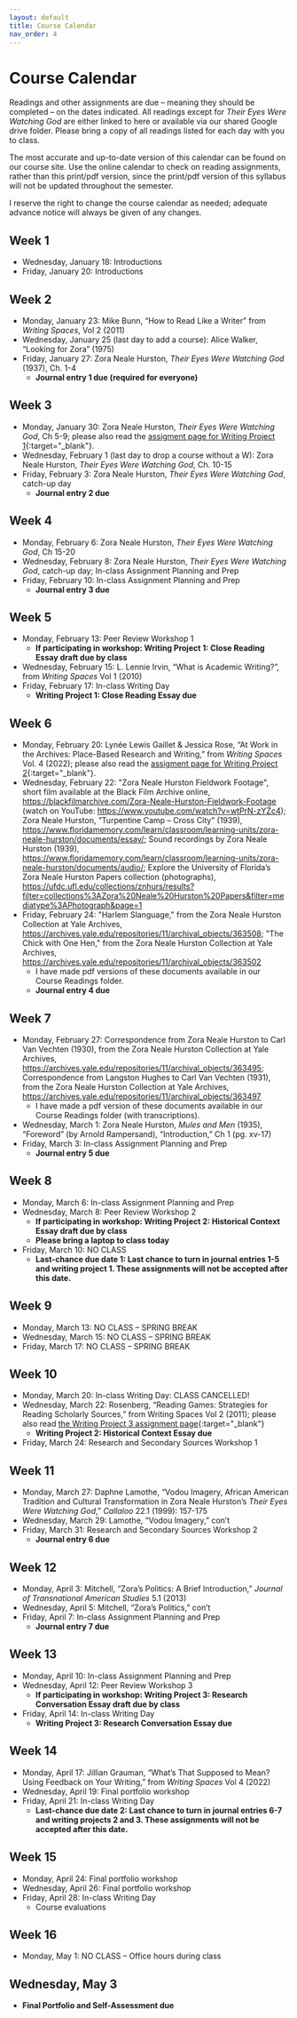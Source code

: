 ```yaml
---
layout: default
title: Course Calendar
nav_order: 4
---
```

# Course Calendar
Readings and other assignments are due – meaning they should be completed – on the dates indicated. All readings except for *Their Eyes Were Watching God* are either linked to here or available via our shared Google drive folder. Please bring a copy of all readings listed for each day with you to class.

The most accurate and up-to-date version of this calendar can be found on our course site. Use the online calendar to check on reading assignments, rather than this print/pdf version, since the print/pdf version of this syllabus will not be updated throughout the semester.

I reserve the right to change the course calendar as needed; adequate advance notice will always be given of any changes.

## Week 1
* Wednesday, January 18: Introductions
* Friday, January 20: Introductions

## Week 2
* Monday, January 23: Mike Bunn, “How to Read Like a Writer” from *Writing Spaces*, Vol 2 (2011)
* Wednesday, January 25 (last day to add a course): Alice Walker, “Looking for Zora” (1975)
* Friday, January 27: Zora Neale Hurston, *Their Eyes Were Watching God* (1937), Ch. 1-4
    * **Journal entry 1 due (required for everyone)**

## Week 3
* Monday, January 30: Zora Neale Hurston, *Their Eyes Were Watching God*, Ch 5-9; please also read the [assigment page for Writing Project 1](https://lindsaythomas.net/eng106s23/assignments/writing-project-1.html){:target="_blank"}.
* Wednesday, February 1 (last day to drop a course without a W): Zora Neale Hurston, *Their Eyes Were Watching God*, Ch. 10-15
* Friday, February 3: Zora Neale Hurston, *Their Eyes Were Watching God*, catch-up day
    * **Journal entry 2 due**

## Week 4
* Monday, February 6: Zora Neale Hurston, *Their Eyes Were Watching God*, Ch 15-20
* Wednesday, February 8: Zora Neale Hurston, *Their Eyes Were Watching God*, catch-up day; In-class Assignment Planning and Prep
* Friday, February 10: In-class Assignment Planning and Prep
    * **Journal entry 3 due**

## Week 5
* Monday, February 13: Peer Review Workshop 1
    * **If participating in workshop: Writing Project 1: Close Reading Essay draft due by class**
* Wednesday, February 15: L. Lennie Irvin, “What is Academic Writing?”, from *Writing Spaces* Vol 1 (2010)
* Friday, February 17: In-class Writing Day
    * **Writing Project 1: Close Reading Essay due**

## Week 6
* Monday, February 20:  Lynée Lewis Gaillet & Jessica Rose, “At Work in the Archives: Place-Based Research and Writing,” from *Writing Spaces* Vol. 4 (2022); please also read the [assigment page for Writing Project 2](https://lindsaythomas.net/eng106s23/assignments/writing-project-2.html){:target="_blank"}.
* Wednesday, February 22: "Zora Neale Hurston Fieldwork Footage", short film available at the Black Film Archive online, <https://blackfilmarchive.com/Zora-Neale-Hurston-Fieldwork-Footage> (watch on YouTube: <https://www.youtube.com/watch?v=wtPrN-zYZc4>); Zora Neale Hurston, “Turpentine Camp – Cross City” (1939), <https://www.floridamemory.com/learn/classroom/learning-units/zora-neale-hurston/documents/essay/>; Sound recordings by Zora Neale Hurston (1939), <https://www.floridamemory.com/learn/classroom/learning-units/zora-neale-hurston/documents/audio/>; Explore the University of Florida’s Zora Neale Hurston Papers collection (photographs), <https://ufdc.ufl.edu/collections/znhurs/results?filter=collections%3AZora%20Neale%20Hurston%20Papers&filter=mediatype%3APhotograph&page=1>
* Friday, February 24: "Harlem Slanguage," from the Zora Neale Hurston Collection at Yale Archives, <https://archives.yale.edu/repositories/11/archival_objects/363508>; "The Chick with One Hen," from the Zora Neale Hurston Collection at Yale Archives, <https://archives.yale.edu/repositories/11/archival_objects/363502>
    * I have made pdf versions of these documents available in our Course Readings folder.
    * **Journal entry 4 due**

## Week 7
* Monday, February 27: Correspondence from Zora Neale Hurston to Carl Van Vechten (1930), from the Zora Neale Hurston Collection at Yale Archives, <https://archives.yale.edu/repositories/11/archival_objects/363495>; Correspondence from Langston Hughes to Carl Van Vechten (1931), from the Zora Neale Hurston Collection at Yale Archives, <https://archives.yale.edu/repositories/11/archival_objects/363497>
    * I have made a pdf version of these documents available in our Course Readings folder (with transcriptions).
* Wednesday, March 1: Zora Neale Hurston, *Mules and Men* (1935), “Foreword” (by Arnold Rampersand), “Introduction,” Ch 1 (pg. xv-17)
* Friday, March 3: In-class Assignment Planning and Prep
    * **Journal entry 5 due**

## Week 8
* Monday, March 6: In-class Assignment Planning and Prep
* Wednesday, March 8: Peer Review Workshop 2
    * **If participating in workshop: Writing Project 2: Historical Context Essay draft due by class**
    * **Please bring a laptop to class today**
* Friday, March 10: NO CLASS
    * **Last-chance due date 1: Last chance to turn in journal entries 1-5 and writing project 1. These assignments will not be accepted after this date.**

## Week 9
* Monday, March 13: NO CLASS – SPRING BREAK
* Wednesday, March 15: NO CLASS – SPRING BREAK
* Friday, March 17: NO CLASS – SPRING BREAK

## Week 10
* Monday, March 20: In-class Writing Day: CLASS CANCELLED!
* Wednesday, March 22: Rosenberg, “Reading Games: Strategies for Reading Scholarly Sources,” from Writing Spaces Vol 2 (2011); please also read [the Writing Project 3 assignment page](https://lindsaythomas.net/eng106s23/assignments/writing-project-3.html){:target="_blank"}
    * **Writing Project 2: Historical Context Essay due**
* Friday, March 24: Research and Secondary Sources Workshop 1

## Week 11
* Monday, March 27: Daphne Lamothe, “Vodou Imagery, African American Tradition and Cultural Transformation in Zora Neale Hurston’s *Their Eyes Were Watching God*,” *Callaloo* 22.1 (1999): 157-175
* Wednesday, March 29: Lamothe, “Vodou Imagery,” con’t
* Friday, March 31: Research and Secondary Sources Workshop 2
    * **Journal entry 6 due**

## Week 12
* Monday, April 3: Mitchell, “Zora’s Politics: A Brief Introduction,” *Journal of Transnational American Studies* 5.1 (2013)
* Wednesday, April 5: Mitchell, “Zora’s Politics,” con’t
* Friday, April 7: In-class Assignment Planning and Prep
    * **Journal entry 7 due**

## Week 13
* Monday, April 10: In-class Assignment Planning and Prep
* Wednesday, April 12: Peer Review Workshop 3
    * **If participating in workshop: Writing Project 3: Research Conversation Essay draft due by class**
* Friday, April 14: In-class Writing Day
    * **Writing Project 3: Research Conversation Essay due**

## Week 14
* Monday, April 17: Jillian Grauman, “What’s That Supposed to Mean? Using Feedback on Your Writing,” from *Writing Spaces* Vol 4 (2022)
* Wednesday, April 19: Final portfolio workshop
* Friday, April 21: In-class Writing Day
    * **Last-chance due date 2: Last chance to turn in journal entries 6-7 and writing projects 2 and 3. These assignments will not be accepted after this date.**

## Week 15
* Monday, April 24: Final portfolio workshop
* Wednesday, April 26: Final portfolio workshop
* Friday, April 28: In-class Writing Day
    * Course evaluations

## Week 16
* Monday, May 1: NO CLASS – Office hours during class

## Wednesday, May 3
* **Final Portfolio and Self-Assessment due**
